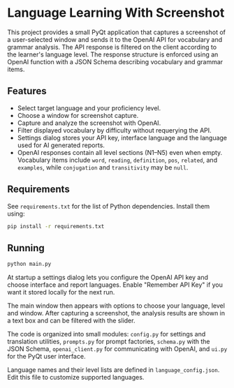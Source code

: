 # Language Learning With Screenshot

This project provides a small PyQt application that captures a screenshot of a user-selected window and sends it to the OpenAI API for vocabulary and grammar analysis. The API response is filtered on the client according to the learner's language level.  The response structure is enforced using an OpenAI function with a JSON Schema describing vocabulary and grammar items.

## Features
- Select target language and your proficiency level.
- Choose a window for screenshot capture.
- Capture and analyze the screenshot with OpenAI.
- Filter displayed vocabulary by difficulty without requerying the API.
- Settings dialog stores your API key, interface language and the language used for AI generated reports.
- OpenAI responses contain all level sections (N1–N5) even when empty. Vocabulary items include `word`, `reading`, `definition`, `pos`, `related`, and `examples`, while `conjugation` and `transitivity` may be `null`.

## Requirements
See `requirements.txt` for the list of Python dependencies. Install them using:

```bash
pip install -r requirements.txt
```

## Running

```bash
python main.py
```

At startup a settings dialog lets you configure the OpenAI API key and choose interface and report languages. Enable "Remember API Key" if you want it stored locally for the next run.

The main window then appears with options to choose your language, level and window. After capturing a screenshot, the analysis results are shown in a text box and can be filtered with the slider.

The code is organized into small modules: `config.py` for settings and translation utilities, `prompts.py` for prompt factories, `schema.py` with the JSON Schema, `openai_client.py` for communicating with OpenAI, and `ui.py` for the PyQt user interface.

Language names and their level lists are defined in `language_config.json`. Edit this file to customize supported languages.
